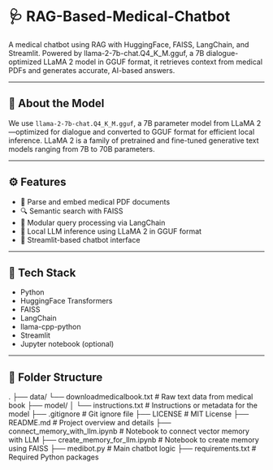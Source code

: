 # 🩺 RAG-Based-Medical-Chatbot
A medical chatbot using RAG with HuggingFace, FAISS, LangChain, and Streamlit. Powered by llama-2-7b-chat.Q4_K_M.gguf, a 7B dialogue-optimized LLaMA 2 model in GGUF format, it retrieves context from medical PDFs and generates accurate, AI-based answers.

---

## 🧠 About the Model

We use `llama-2-7b-chat.Q4_K_M.gguf`, a 7B parameter model from LLaMA 2—optimized for dialogue and converted to GGUF format for efficient local inference. LLaMA 2 is a family of pretrained and fine-tuned generative text models ranging from 7B to 70B parameters.

---

## ⚙️ Features

- 📄 Parse and embed medical PDF documents
- 🔍 Semantic search with FAISS
- 🧩 Modular query processing via LangChain
- 🤖 Local LLM inference using LLaMA 2 in GGUF format
- 💬 Streamlit-based chatbot interface

---

## 🧰 Tech Stack

- Python
- HuggingFace Transformers
- FAISS
- LangChain
- llama-cpp-python
- Streamlit
- Jupyter notebook (optional)

---

## 📂 Folder Structure
.
├── data/
    └── downloadmedicalbook.txt            # Raw text data from medical book
├── model/
│   └── instructions.txt                   # Instructions or metadata for the model
├── .gitignore                             # Git ignore file
├── LICENSE                                # MIT License
├── README.md                              # Project overview and details
├── connect_memory_with_llm.ipynb          # Notebook to connect vector memory with LLM
├── create_memory_for_llm.ipynb            # Notebook to create memory using FAISS
├── medibot.py                             # Main chatbot logic
├── requirements.txt                       # Required Python packages




